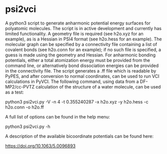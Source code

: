 # psi2vci
A python3 script to generate anharmonic potential energy surfaces for polyatomic molecules. The script is in active development and currently has limited functionality. A geometry file is required (see h2o.xyz for an example), as is a Hessian in PSI4 format (see h2o.hess for an example). The molecular graph can be specified by a connectivity file containing a list of covalent bonds (see h2o.conn for an example); if no such file is specified, a guess is made using the geometry and Hessian. For anharmonic bonding potentials, either a total atomization energy must be provided from the command line, or alternatively bond dissociation energies can be provided in the connectivity file. The script generates a .ff file which is readable by PyPES, and after conversion to normal coordinates, can be used to run VCI calculations in PyVCI. The following command, using data from a DF-MP2/cc-PVTZ calculation of the structure of a water molecule, can be used as a test: 

python3 psi2vci.py -V -n 4 -t 0.355240287 -x h2o.xyz -y h2o.hess -c h2o.conn -o h2o.ff

A full list of options can be found in the help menu:

python3 psi2vci.py -h

A description of the available bicoordinate potentials can be found here:

https://doi.org/10.1063/5.0096893

